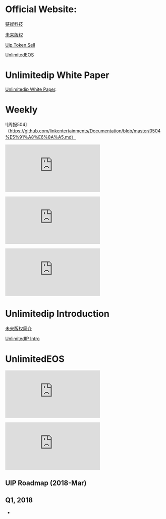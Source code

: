 
# Official Website:

[链娱科技](http://unlimitedip.com.cn)

[未来版权](http://uip.store)

[Uip Token Sell](http://unlimitedip.io)

[UnlimitedEOS](http://unlimitedeos.com)




# Unlimitedip  White Paper
[Unlimitedip  White Paper](https://github.com/linkentertainments/Documentation/blob/master/UIP_Whitepaper_v5.1.pdf).


# Weekly

![周报504]（https://github.com/linkentertainments/Documentation/blob/master/0504%E5%91%A8%E6%8A%A5.md）

![Weekly Update504](https://github.com/linkentertainments/Documentation/blob/1fbee41d83a706aacffca49d2ee718e75c2506c0/Weekly/Weekly504.md)

![周报427](https://github.com/linkentertainments/Documentation/blob/master/%E5%91%A8%E6%8A%A5427.md)

![Weekly Update427](https://github.com/linkentertainments/Documentation/blob/master/Weekly%20Update427.md)


# Unlimitedip  Introduction
[未来版权简介](https://github.com/baizhanting/Documentation/blob/master/%E6%9C%AA%E6%9D%A5%E7%89%88%E6%9D%83%E7%AE%80%E4%BB%8B.md)

[UnlimitedIP Intro](https://github.com/baizhanting/Documentation/blob/master/UnlimitedIP%20Intro.md)


# UnlimitedEOS

![UnlimitedEOS加入了节点候选者内部EOS主网测试群](https://github.com/linkentertainments/Documentation/blob/master/UnlimitedEOS%E5%8A%A0%E5%85%A5%E4%BA%86%E8%8A%82%E7%82%B9%E5%80%99%E9%80%89%E8%80%85%E5%86%85%E9%83%A8EOS%E4%B8%BB%E7%BD%91%E6%B5%8B%E8%AF%95%E7%BE%A4.md)

![EOS BP Campaign](https://github.com/linkentertainments/Documentation/blob/master/EOS%20BP%20Campaign.md)



## UIP Roadmap (2018-Mar)
## Q1, 2018
- 



